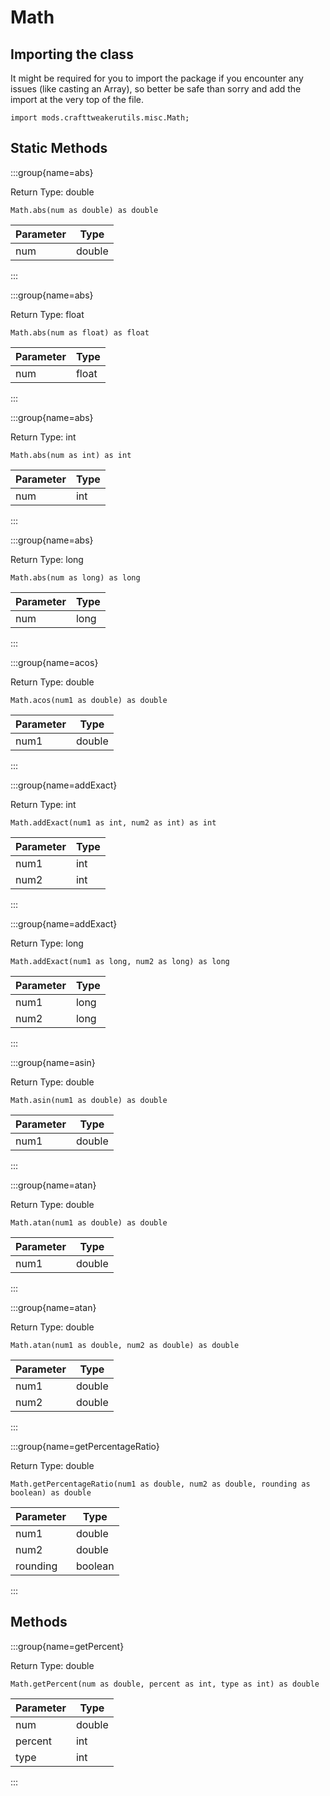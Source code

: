 # Math

## Importing the class

It might be required for you to import the package if you encounter any issues (like casting an Array), so better be safe than sorry and add the import at the very top of the file.
```zenscript
import mods.crafttweakerutils.misc.Math;
```


## Static Methods

:::group{name=abs}

Return Type: double

```zenscript
Math.abs(num as double) as double
```

| Parameter |  Type  |
|-----------|--------|
| num       | double |


:::

:::group{name=abs}

Return Type: float

```zenscript
Math.abs(num as float) as float
```

| Parameter | Type  |
|-----------|-------|
| num       | float |


:::

:::group{name=abs}

Return Type: int

```zenscript
Math.abs(num as int) as int
```

| Parameter | Type |
|-----------|------|
| num       | int  |


:::

:::group{name=abs}

Return Type: long

```zenscript
Math.abs(num as long) as long
```

| Parameter | Type |
|-----------|------|
| num       | long |


:::

:::group{name=acos}

Return Type: double

```zenscript
Math.acos(num1 as double) as double
```

| Parameter |  Type  |
|-----------|--------|
| num1      | double |


:::

:::group{name=addExact}

Return Type: int

```zenscript
Math.addExact(num1 as int, num2 as int) as int
```

| Parameter | Type |
|-----------|------|
| num1      | int  |
| num2      | int  |


:::

:::group{name=addExact}

Return Type: long

```zenscript
Math.addExact(num1 as long, num2 as long) as long
```

| Parameter | Type |
|-----------|------|
| num1      | long |
| num2      | long |


:::

:::group{name=asin}

Return Type: double

```zenscript
Math.asin(num1 as double) as double
```

| Parameter |  Type  |
|-----------|--------|
| num1      | double |


:::

:::group{name=atan}

Return Type: double

```zenscript
Math.atan(num1 as double) as double
```

| Parameter |  Type  |
|-----------|--------|
| num1      | double |


:::

:::group{name=atan}

Return Type: double

```zenscript
Math.atan(num1 as double, num2 as double) as double
```

| Parameter |  Type  |
|-----------|--------|
| num1      | double |
| num2      | double |


:::

:::group{name=getPercentageRatio}

Return Type: double

```zenscript
Math.getPercentageRatio(num1 as double, num2 as double, rounding as boolean) as double
```

| Parameter |  Type   |
|-----------|---------|
| num1      | double  |
| num2      | double  |
| rounding  | boolean |


:::

## Methods

:::group{name=getPercent}

Return Type: double

```zenscript
Math.getPercent(num as double, percent as int, type as int) as double
```

| Parameter |  Type  |
|-----------|--------|
| num       | double |
| percent   | int    |
| type      | int    |


:::



